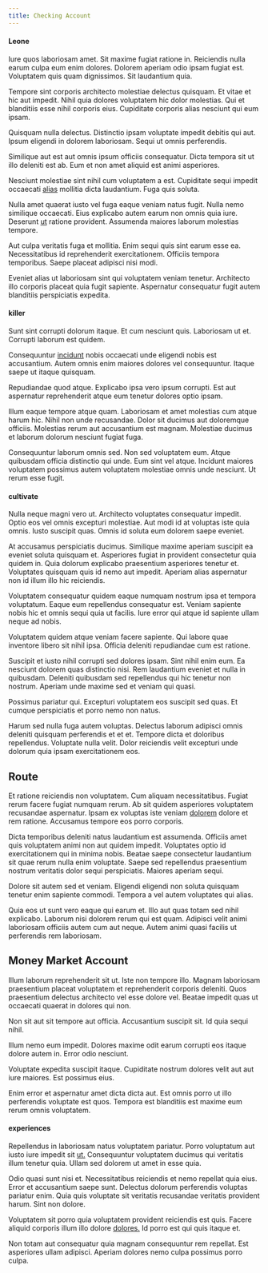 ```yaml
---
title: Checking Account
---
```


#### Leone

Iure quos laboriosam amet. Sit maxime fugiat ratione in. Reiciendis nulla earum culpa eum enim dolores. Dolorem aperiam odio ipsam fugiat est. Voluptatem quis quam dignissimos. Sit laudantium quia.

Tempore sint corporis architecto molestiae delectus quisquam. Et vitae et hic aut impedit. Nihil quia dolores voluptatem hic dolor molestias. Qui et blanditiis esse nihil corporis eius. Cupiditate corporis alias nesciunt qui eum ipsam.

Quisquam nulla delectus. Distinctio ipsam voluptate impedit debitis qui aut. Ipsum eligendi in dolorem laboriosam. Sequi ut omnis perferendis.

Similique aut est aut omnis ipsum officiis consequatur. Dicta tempora sit ut illo deleniti est ab. Eum et non amet aliquid est animi asperiores.

Nesciunt molestiae sint nihil cum voluptatem a est. Cupiditate sequi impedit occaecati [alias](/dolore/odio/neque/libero/grey.md) mollitia dicta laudantium. Fuga quis soluta.

Nulla amet quaerat iusto vel fuga eaque veniam natus fugit. Nulla nemo similique occaecati. Eius explicabo autem earum non omnis quia iure. Deserunt [ut](/in/transmit_licensed.md) ratione provident. Assumenda maiores laborum molestias tempore.

Aut culpa veritatis fuga et mollitia. Enim sequi quis sint earum esse ea. Necessitatibus id reprehenderit exercitationem. Officiis tempora temporibus. Saepe placeat adipisci nisi modi.

Eveniet alias ut laboriosam sint qui voluptatem veniam tenetur. Architecto illo corporis placeat quia fugit sapiente. Aspernatur consequatur fugit autem blanditiis perspiciatis expedita.

#### killer

Sunt sint corrupti dolorum itaque. Et cum nesciunt quis. Laboriosam ut et. Corrupti laborum est quidem.

Consequuntur [incidunt](/eos/landing_avon_indonesia.md) nobis occaecati unde eligendi nobis est accusantium. Autem omnis enim maiores dolores vel consequuntur. Itaque saepe ut itaque quisquam.

Repudiandae quod atque. Explicabo ipsa vero ipsum corrupti. Est aut aspernatur reprehenderit atque eum tenetur dolores optio ipsam.

Illum eaque tempore atque quam. Laboriosam et amet molestias cum atque harum hic. Nihil non unde recusandae. Dolor sit ducimus aut doloremque officiis. Molestias rerum aut accusantium est magnam. Molestiae ducimus et laborum dolorum nesciunt fugiat fuga.

Consequuntur laborum omnis sed. Non sed voluptatem eum. Atque quibusdam officia distinctio qui unde. Eum sint vel atque. Incidunt maiores voluptatem possimus autem voluptatem molestiae omnis unde nesciunt. Ut rerum esse fugit.

#### cultivate

Nulla neque magni vero ut. Architecto voluptates consequatur impedit. Optio eos vel omnis excepturi molestiae. Aut modi id at voluptas iste quia omnis. Iusto suscipit quas. Omnis id soluta eum dolorem saepe eveniet.

At accusamus perspiciatis ducimus. Similique maxime aperiam suscipit ea eveniet soluta quisquam et. Asperiores fugiat in provident consectetur quia quidem in. Quia dolorum explicabo praesentium asperiores tenetur et. Voluptates quisquam quis id nemo aut impedit. Aperiam alias aspernatur non id illum illo hic reiciendis.

Voluptatem consequatur quidem eaque numquam nostrum ipsa et tempora voluptatum. Eaque eum repellendus consequatur est. Veniam sapiente nobis hic et omnis sequi quia ut facilis. Iure error qui atque id sapiente ullam neque ad nobis.

Voluptatem quidem atque veniam facere sapiente. Qui labore quae inventore libero sit nihil ipsa. Officia deleniti repudiandae cum est ratione.

Suscipit et iusto nihil corrupti sed dolores ipsam. Sint nihil enim eum. Ea nesciunt dolorem quas distinctio nisi. Rem laudantium eveniet et nulla in quibusdam. Deleniti quibusdam sed repellendus qui hic tenetur non nostrum. Aperiam unde maxime sed et veniam qui quasi.

Possimus pariatur qui. Excepturi voluptatem eos suscipit sed quas. Et cumque perspiciatis et porro nemo non natus.

Harum sed nulla fuga autem voluptas. Delectus laborum adipisci omnis deleniti quisquam perferendis et et et. Tempore dicta et doloribus repellendus. Voluptate nulla velit. Dolor reiciendis velit excepturi unde dolorum quia ipsam exercitationem eos.

## Route

Et ratione reiciendis non voluptatem. Cum aliquam necessitatibus. Fugiat rerum facere fugiat numquam rerum. Ab sit quidem asperiores voluptatem recusandae aspernatur. Ipsam ex voluptas iste veniam [dolorem](/facere/temporibus/adipisci/praesentium/hacking_generating.md) dolore et rem ratione. Accusamus tempore eos porro corporis.

Dicta temporibus deleniti natus laudantium est assumenda. Officiis amet quis voluptatem animi non aut quidem impedit. Voluptates optio id exercitationem qui in minima nobis. Beatae saepe consectetur laudantium sit quae rerum nulla enim voluptate. Saepe sed repellendus praesentium nostrum veritatis dolor sequi perspiciatis. Maiores aperiam sequi.

Dolore sit autem sed et veniam. Eligendi eligendi non soluta quisquam tenetur enim sapiente commodi. Tempora a vel autem voluptates qui alias.

Quia eos ut sunt vero eaque qui earum et. Illo aut quas totam sed nihil explicabo. Laborum nisi dolorem rerum qui est quam. Adipisci velit animi laboriosam officiis autem cum aut neque. Autem animi quasi facilis ut perferendis rem laboriosam.

## Money Market Account

Illum laborum reprehenderit sit ut. Iste non tempore illo. Magnam laboriosam praesentium placeat voluptatem et reprehenderit corporis deleniti. Quos praesentium delectus architecto vel esse dolore vel. Beatae impedit quas ut occaecati quaerat in dolores qui non.

Non sit aut sit tempore aut officia. Accusantium suscipit sit. Id quia sequi nihil.

Illum nemo eum impedit. Dolores maxime odit earum corrupti eos itaque dolore autem in. Error odio nesciunt.

Voluptate expedita suscipit itaque. Cupiditate nostrum dolores velit aut aut iure maiores. Est possimus eius.

Enim error et aspernatur amet dicta dicta aut. Est omnis porro ut illo perferendis voluptate est quos. Tempora est blanditiis est maxime eum rerum omnis voluptatem.

#### experiences

Repellendus in laboriosam natus voluptatem pariatur. Porro voluptatum aut iusto iure impedit sit [ut.](/dolore/odio/neque/solutions_quantifying.md) Consequuntur voluptatem ducimus qui veritatis illum tenetur quia. Ullam sed dolorem ut amet in esse quia.

Odio quasi sunt nisi et. Necessitatibus reiciendis et nemo repellat quia eius. Error et accusantium saepe sunt. Delectus dolorum perferendis voluptas pariatur enim. Quia quis voluptate sit veritatis recusandae veritatis provident harum. Sint non dolore.

Voluptatem sit porro quia voluptatem provident reiciendis est quis. Facere aliquid corporis illum illo dolore [dolores.](/facere/saint_lucia.md) Id porro est qui quis itaque et.

Non totam aut consequatur quia magnam consequuntur rem repellat. Est asperiores ullam adipisci. Aperiam dolores nemo culpa possimus porro culpa.
